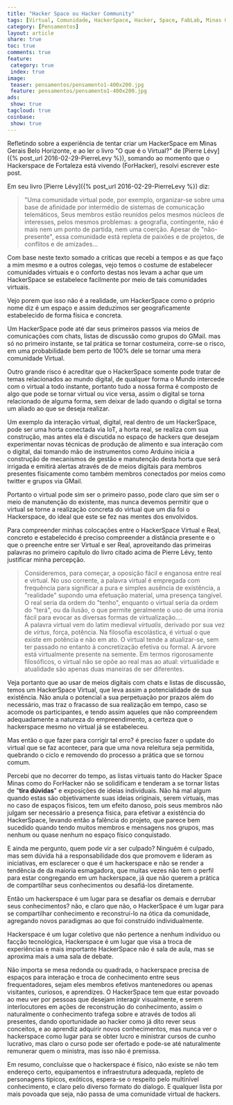 ```yaml
---
title: "Hacker Space ou Hacker Community" 
tags: [Virtual, Comunidade, HackerSpace, Hacker, Space, FabLab, Minas Gerais, ForHacker, HackerSpace Minas, Fortaleza, Ceará, Belo Horizonte]
category: [Pensamentos]
layout: article
share: true
toc: true
comments: true
feature:
 category: true
 index: true
image:
 teaser: pensamentos/pensamento1-400x200.jpg
 feature: pensamentos/pensamento1-400x200.jpg
ads: 
 show: true
tagcloud: true
coinbase:
 show: true
---
```


Refletindo sobre a experiência de tentar criar um HackerSpace em Minas Gerais
Belo Horizonte, e ao ler o livro "O que é o Virtual?" de [Pierre Lévy]({% post_url 2016-02-29-PierreLevy %}), somando ao momento que o Hackerspace de Fortaleza está vivendo (ForHacker), resolvi escrever este post.

<!--more--> 

Em seu livro [Pierre Lévy]({% post_url 2016-02-29-PierreLevy %}) diz:

> "Uma comunidade virtual pode, por exemplo, organizar-se sobre uma base de afinidade por intermédio de sistemas de comunicação telemáticos, Seus membros estão reunidos pelos mesmos núcleos de interesses, pelos mesmos problemas: a geografia, contingente, não é mais nem um ponto de partida, nem uma coerção. Apesar de "não-presente", essa comunidade está repleta de paixões e de projetos, de conflitos e de amizades...

Com base neste texto somado a criticas que recebi a tempos e as que faço a mim mesmo e a outros colegas, vejo temos o costume de estabelecer comunidades virtuais e o conforto destas nos levam a achar que um HackerSpace se estabelece facilmente por meio de tais comunidades virtuais.

Vejo porem que isso não é a realidade, um HackerSpace como o próprio nome diz é um espaço e assim deduzimos ser geograficamente estabelecido de forma física e concreta.

Um HackerSpace pode até dar seus primeiros passos via meios de comunicações com chats, listas de discussão como grupos do GMail. mas só no primeiro instante, se tal prática se tornar costumeira, corre-se o risco, em uma probabilidade bem perto de 100% dele se tornar uma mera comunidade Virtual.

Outro grande risco é acreditar que o HackerSpace somente pode tratar de temas relacionados ao mundo digital, de qualquer forma o Mundo intercede com o virtual a todo instante, portanto tudo a nossa forma é composto de algo que pode se tornar virtual ou vice versa, assim o digital se torna relacionado de alguma forma, sem deixar de lado quando o digital se torna um aliado ao que se deseja realizar.

Um exemplo da interação virtual, digital, real dentro de um HackerSpace, pode ser uma horta conectada via IoT, a horta real, se realiza com sua construção, mas antes ela é discutida no espaço de hackers que desejam experimentar novas técnicas de produção de alimento e sua interação com o digital, dai tomando mão de instrumentos como Arduino inicia a construção de mecanismos de gestão e manutenção desta horta que será irrigada e emitirá alertas através de de meios digitais para membros presentes fisicamente como também membros conectados por meios como twitter e grupos via GMail.

Portanto o virtual pode sim ser o primeiro passo, pode claro que sim ser o meio de manutenção do existente, mas nunca devemos permitir que o virtual se torne a realização concreta do virtual que um dia foi o Hackerspace, do ideal que este se fez nas mentes dos envolvidos.

Para compreender minhas colocações entre o HackerSpace Virtual e Real, concreto e estabelecido é preciso compreender a distância presente e o que o preenche entre ser Virtual e ser Real, aproveitando das primeiras palavras no primeiro capítulo do livro citado acima de Pierre Lévy, tento justificar minha percepção.

> Consideremos, para começar, a oposição fácil e enganosa entre real e virtual. No uso corrente, a palavra virtual é empregada com frequência para significar a pura e simples ausência de existência, a "realidade" supondo uma efetuação material, uma presença tangível. O real seria da ordem do "tenho", enquanto o virtual seria da ordem do "terá", ou da ilusão, o que permite geralmente o uso de uma ironia fácil para evocar as diversas formas de virtualização....  
> A palavra virtual vem do latim medieval *virtualis*, derivado por sua vez de *virtus*, força, potência. Na filosofia escolástica, é virtual o que existe em potência e não em ato. O virtual tende a atualizar-se, sem ter passado no entanto à concretização efetiva ou formal. A árvore está virtualmente presente na semente. Em termos rigorosamente filosóficos, o virtual não se opõe ao real mas ao atual: virtualidade e atualidade são apenas duas maneiras de ser diferentes.

Veja portanto que ao usar de meios digitais com chats e listas de discussão, temos um HackerSpace Virtual, que leva assim a potencialidade de sua existência. Não anula o potencial a sua perpetuação por prazos além do necessário, mas traz o fracasso de sua realização em tempo, caso se acomode os participantes, e tendo assim aqueles que não compreendem adequadamente a natureza do empreendimento, a certeza que o hackerspace mesmo no virtual já se estabeleceu.

Mas então o que fazer para corrigir tal erro? é preciso fazer o update do virtual que se faz acontecer, para que uma nova releitura seja permitida, quebrando o ciclo e removendo do processo a prática que se tornou comum.

Percebi que no decorrer do tempo, as listas virtuais tanto do Hacker Space Minas como do ForHacker não se solidificam e tenderam a se tornar listas de "**tira dúvidas**" e exposições de ideias individuais. Não há mal algum quando estas são objetivamente suas ideias originais, serem virtuais, mas no caso de espaços físicos, tem um efeito danoso, pois seus membros não julgam ser necessário a presença física, para efetivar a existência do HackerSpace, levando então a falência do projeto, que parece bem sucedido quando tendo muitos membros e mensagens nos grupos, mas nenhum ou quase nenhum no espaço físico conquistado.

E ainda me pergunto, quem pode vir a ser culpado? Ninguém é culpado, mas sem dúvida há a responsabilidade dos que promovem e lideram as iniciativas, em esclarecer o que é um hackerspace e não se render a tendência de da maioria esmagadora, que muitas vezes não tem o perfil para estar congregando em um hackerspace, já que não querem a prática de compartilhar seus conhecimentos ou desafiá-los diretamente.

Então um hackerspace é um lugar para se desafiar os demais e derrubar seus conhecimentos? não, e claro que não, o HackerSpace é um lugar para se compartilhar conhecimento e reconstruí-lo na ótica da comunidade, agregando novos paradigmas ao que foi construído individualmente.

Hackerspace é um lugar coletivo que não pertence a nenhum individuo ou facção tecnológica, Hackerspace é um lugar que visa a troca de experiências e mais importante HackerSpace não é sala de aula, mas se aproxima mais a uma sala de debate.

Não importa se mesa redonda ou quadrada, o hackerspace precisa de espaços para interação e troca de conhecimento entre seus frequentadores, sejam eles membros efetivos mantenedores ou apenas visitantes, curiosos, e aprendizes. O HackerSpace tem que estar povoado ao meu ver por pessoas que desejam interagir visualmente, e serem interlocutores em ações de reconstrução do conhecimento, assim o naturalmente o conhecimento trafega sobre e através de todos ali presentes, dando oportunidade ao hacker como já dito rever seus conceitos, e ao aprendiz adquirir novos conhecimentos, mas nunca ver o hackerspace como lugar para se obter lucro e ministrar cursos de cunho lucrativo, mas claro o curso pode ser ofertado e pode-se até naturalmente remunerar quem o ministra, mas isso não é premissa.

Em resumo, concluísse que o hackerspace é físico, não existe se não tem endereço certo, equipamentos e infraestrutura adequada, repleto de personagens típicos, exóticos, espera-se o respeito pelo multinível conhecimento, e claro pelo diverso formato do dialogo. E qualquer lista por mais povoada que seja, não passa de uma comunidade virtual de hackers.